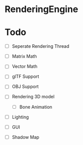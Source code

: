 # RenderingEngine

# Todo
- [ ] Seperate Rendering Thread

- [ ] Matrix Math
- [ ] Vector Math

- [ ] glTF Support
- [ ] OBJ  Support

- [ ] Rendering 3D model
    - [ ] Bone Animation
 
- [ ] Lighting
- [ ] GUI
- [ ] Shadow Map